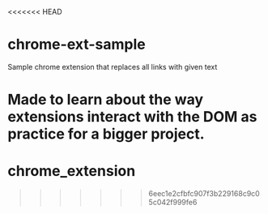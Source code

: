 <<<<<<< HEAD
# chrome-ext-sample
Sample chrome extension that replaces all links with given text

Made to learn about the way extensions interact with the DOM as practice for a bigger project.
=======
# chrome_extension
>>>>>>> 6eec1e2cfbfc907f3b229168c9c05c042f999fe6
